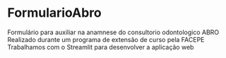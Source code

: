 # FormularioAbro
Formulário para auxiliar na anamnese do consultorio odontologico ABRO
Realizado durante um programa de extensão de curso pela FACEPE
Trabalhamos com o Streamlit para desenvolver a aplicação web

